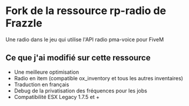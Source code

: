 # Fork de la ressource rp-radio de Frazzle
Une radio dans le jeu qui utilise l'API radio pma-voice pour FiveM

## Ce que j'ai modifié sur cette ressource
- Une meilleure optimisation
- Radio en item (compatible ox_inventory et tous les autres inventaires)
- Traduction en français
- Debug de la privatisation des fréquences pour les jobs
- Compatibilité ESX Legacy 1.7.5 et +
